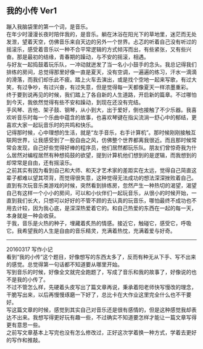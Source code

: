 ## 我的小传 Ver1

蹦入我脑袋里的第一个词，是音乐。  
在年少时漫漫长夜时陪伴我的，是音乐。躺在沐浴在阳光下的草地里，迷茫而无处发泄，望着天空，仿佛音乐来自天边的另外一个世界。忐忑的听着自己没有听过的摇滚乐，感受着音乐以一种不合平常逻辑的方式倾泻而出，有些紧张，又有些兴奋。那是最初的结缘，青春期的躁动，与不安的摇滚，相遇。  
与好友一起捣鼓着玩乐队，一冲动就迸发了当一名小小鼓手的念头。我总记得我们排练的房间，总觉得那里好像一直是夏天，没有空调，一遍遍的练习，汗水一滴滴的滑落，而我们却乐此不疲。踏上火车去演出，或是找个空地一起来写歌，有过大笑，有过争吵，有过兴奋，有过失意，但是觉得每一天都像夏天一样浓墨重彩。  
终于要到说再见的时候，我们踏上了各自新的人生道路，开启新的篇章。不过哪怕到今天，我依然觉得有些不安和躁动，到现在还没有完结。  
手风琴、吉他、架子鼓、钢琴，从小到大，出于爱好，倒也接触了不少乐器。我喜欢听音乐时每一个乐曲中蕴含的故事，也喜欢琴键在指尖流淌一舒心中的郁结，更喜欢大家一起玩音乐时的共鸣和快乐。  
记得那时候，心中理想的生活，就是“左手音乐，右手计算机”。那时候刚刚接触互联网世界，让我感受到了一股自由之风，仿佛整个世界都离我很近。而且那时候常常会发现，自己好些觉得好棒的程序员，他们居然都玩乐队。朋友们曾惊奇我为什么居然对编程居然有种想捣鼓的欲望，提到计算机他们想到的是逻辑，而我想到的却常常是自由，还有摇滚乐。  
之前其实有因为看到自己和大师、和天才艺术家的差距实在太远，觉得自己简直这辈子都难以望其项背，而觉得很失意，这种觉得无法成功的想法深深挫败着自己。直到有次玩音乐类游戏的时候，突然看到排练房，忽然产生一种热切的渴望，渴望自己有这样一个小小的房间，可以和小伙伴们一起玩音乐，从很小的时候开始，一直到我们长大，只想可以好好的不管不顾的去认真的玩音乐，哪怕最终不成功也不用去计较，因为我心底，是深深热爱着它的。和自己热爱的东西在一起的每一天，本身就是一种会收获。  
于我，音乐是火热的种子，埋藏着炙热的情感。接近它，触碰它，感受它，呼吸它。我希望我的人生是自由的音乐精灵，充满着热忱，充满着爱与好奇。

---

20160317 写作小记  
看到“我的小传”这个题目，好像想写的东西太多了，反而有种无从下手、写不出来的感觉。总觉得第一句话都不知道要从哪里开始。  
写到音乐的时候，好像全文就完全跑题了，写成了音乐和我的故事了，好像说的也不是我的小传了。  
不过不管怎么样，先硬着头皮写出了篇文章再说，秉承着阳老师快写慢改的理念，干脆写出来，以后再慢慢琢磨一下好了，总比卡在大作业这里完全什么也不干要好。  
写这篇文章的时候，感觉到其实自己对音乐还是很有感情的，但是这种感觉我却表达不出来。我想写得更好玩有趣一些，不过确实不知道要怎样才能让一篇文章写得更有意思一些。  
之前写文章基本上写完也没有怎么修改过，正好这次学着换一种方式，学着去更好的写作和推敲。
